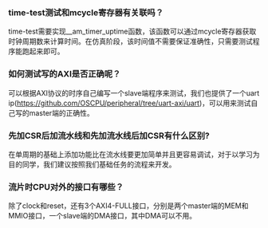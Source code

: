 ### time-test测试和mcycle寄存器有关联吗？

time-test需要实现__am_timer_uptime函数，该函数可以通过mcycle寄存器获取时钟周期数来计算时间。在仿真阶段，该时间值不需要保证准确性，只需要测试程序能跑起来即可。

### 如何测试写的AXI是否正确呢？

可以根据AXI协议的时序自己编写一个slave端程序来测试，我们也提供了一个uart ip(https://github.com/OSCPU/peripheral/tree/uart-axi/uart)，可以用来测试自己写的master端的正确性。

### 先加CSR后加流水线和先加流水线后加CSR有什么区别?

在单周期的基础上添加功能比在流水线要更加简单并且更容易调试，对于以学习为目的同学，我们建议按照我们基础任务的流程来开发。

### 流片时CPU对外的接口有哪些？

除了clock和reset，还有3个AXI4-FULL接口，分别是两个master端的MEM和MMIO接口，一个slave端的DMA接口，其中DMA可以不用。
